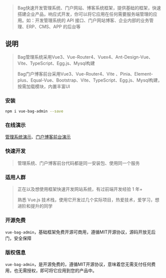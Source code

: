 > Bag快速开发管理系统、门户网站、博客系统框架，提供基础的框架，快速搭建企业产品，响应式开发，你可以将它应用在任何需要服务端管理的应用。如：开发管理系统的 API 接口、门户网站博客、企业内部的业务管理、ERP、CMS、APP 的后台等

## 说明

> Bag管理系统采用Vue3、Vue-Router4、Vuex4、Ant-Design-Vue、Vite、TypeScript、Egg.js、Mysql构建
>
>Bag门户博客前台采用Vue3、Vue-Router4、Vite 、Pinia、Element-plus、Equal-Vue、Bootstrap、Vite、TypeScript、Egg.js、Mysql构建，按需加载模块，内置丰富UI


### 安装

```bash
npm i vue-bag-admin --save
```

### 在线演示

[管理系统演示](http://localhost:3000)、[门户博客前台演示](http://localhost:3000)


### 快速开发
>管理系统、门户博客前台代码都是同一安装包、使用同一个服务


### 适用人群
>正在以及想使用框架快速开发网站系统，有过前端开发经验 1 年+
>
>熟悉 Vue.js 技术栈，使用它开发过几个实际项目，热爱技术，爱学习，想进阶和提升的同学

### 开源免费
`vue-bag-admin`，基础框架免费开源可商用，遵循MIT开源协议，源码开放无后门，安全保障

### 版权信息
`vue-bag-admin`，是开源免费的，遵循MIT开源协议，意味着您无需支付任何费用，也无需授权，即可将它应用到您的产品中。
